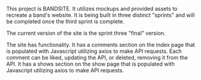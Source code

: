This project is BANDSITE.  It utilizes mockups and provided assets to recreate a band's website.  It is being built in three distinct "sprints" and will be completed once the third sprint is complete.

The current version of the site is the sprint three "final" version.

The site has functionality.  It has a comments section on the index page that is populated with Javascript utilizing axios to make API requests.  Each comment can be liked, updating the API, or deleted, removing it from the API.  It has a shows section on the show page that is populated with Javascript utilizing axios to make API requests. 